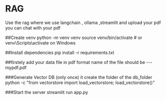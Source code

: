 # RAG
Use the  rag  where  we use langchain , ollama ,streamlit and upload your pdf you can chat with your pdf



##Create venv
python -m venv venv source venv/bin/activate # or venv\Scripts\activate on Windows

##Install dependencies
pip install -r requirements.txt

##firstely add your data file in pdf format
name of the file should be --- mypdf.pdf

###Generate Vector DB (only once) it create the folder of the db_folder
python -c "from vectorstore import load_vectorstore; load_vectorstore()"

###Start the server
streamlit run app.py
